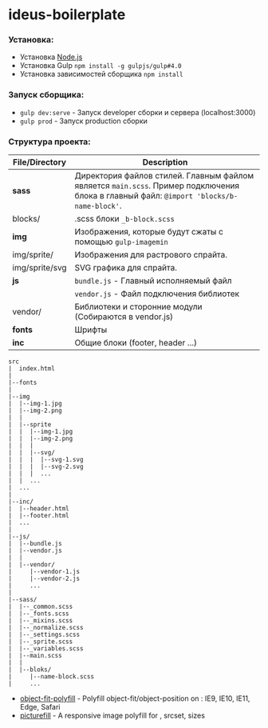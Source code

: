 # ideus-boilerplate
### Установка:
* Установка [Node.js](https://https://nodejs.org/en/)
* Установка Gulp `npm install -g gulpjs/gulp#4.0`
* Установка зависимостей сборщика `npm install`
### Запуск сборщика:
* `gulp dev:serve` - Запуск developer сборки и сервера (localhost:3000)
* `gulp prod` - Запуск production сборки
### Структура проекта:
File/Directory | Description
---------------|-------------
**sass**|Директория файлов стилей. Главным файлом является ```main.scss```. Пример подключения блока в главный файл: ```@import 'blocks/b-name-block'```.|
blocks/        | .scss блоки ```_b-block.scss```
**img**        | Изображения, которые будут сжаты с помощью ```gulp-imagemin```
img/sprite/    | Изображения для растрового спрайта.
img/sprite/svg | SVG графика для спрайта.
**js**         | ```bundle.js``` - Главный исполняемый файл
| |```vendor.js``` - Файл подключения библиотек
vendor/        | Библиотеки и сторонние модули (Собираются в vendor.js)
**fonts**      | Шрифты
**inc**        | Общие блоки (footer, header ...)
```
src
|  index.html
|
|--fonts
|
|--img
|  |--img-1.jpg
|  |--img-2.png
|  |
|  |--sprite
|  |  |--img-1.jpg
|  |  |--img-2.png
|  |  |
|  |  |--svg/
|  |  |  |--svg-1.svg
|  |  |  |--svg-2.svg
|  |  |  ...
|  |  ...
|  ...
|
|--inc/
|  |--header.html
|  |--footer.html
|  ...
|
|--js/
|  |--bundle.js
|  |--vendor.js
|  |
|  |--vendor/
|     |--vendor-1.js
|     |--vendor-2.js
|     ...
|
|--sass/
|  |--_common.scss
|  |--_fonts.scss
|  |--_mixins.scss
|  |--_normalize.scss
|  |--_settings.scss
|  |--_sprite.scss
|  |--_variables.scss
|  |--main.scss
|  |
|  |--bloks/
|     |--name-block.scss
|     ...
```

* [object-fit-polyfill](https://github.com/bfred-it/object-fit-images) - Polyfill object-fit/object-position on <img>: IE9, IE10, IE11, Edge, Safari
* [picturefill](https://github.com/scottjehl/picturefill) - A responsive image polyfill for <picture>, srcset, sizes